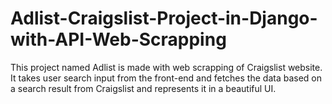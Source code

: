# Adlist-Craigslist-Project-in-Django-with-API-Web-Scrapping
This project named Adlist is made with web scrapping of Craigslist website. 
It takes user search input from the front-end and fetches the data based on a search result from Craigslist and represents it in a beautiful UI. 
